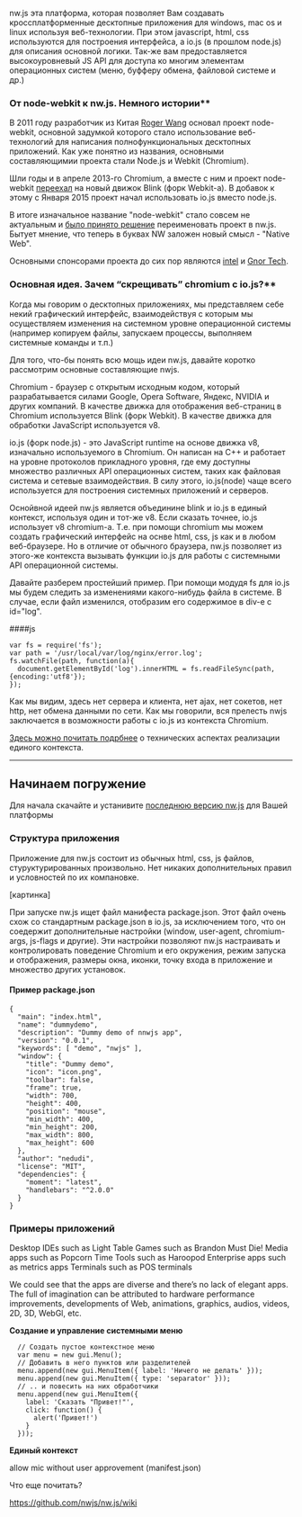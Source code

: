 nw.js эта платформа, которая позволяет Вам создавать кроссплатформенные десктопные приложения для windows, mac os и linux используя веб-технологии. При этом javascript, html, css используются для построения интерфейса, а io.js (в прошлом node.js) для описания основной логики. Так-же вам предоставляется высокоуровневый JS API для доступа ко многим элементам операционных систем (меню, буфферу обмена, файловой системе и др.)

### От node-webkit к nw.js. Немного истории**

В 2011 году разработчик из Китая [Roger Wang](https://twitter.com/wwr) основал проект node-webkit, основной задумкой которого стало использование веб-технологий для написания полнофункциональных десктопных приложений. Как уже понятно из названия, основными составляющимии проекта стали Node.js и Webkit (Chromium). 

Шли годы и в апреле 2013-го Chromium, а вместе с ним и проект node-webkit [переехал](http://blog.chromium.org/2013/04/blink-rendering-engine-for-chromium.html) на новый движок Blink (форк Webkit-а). В добавок к этому с Января 2015 проект начал использовать io.js вместо node.js.

В итоге изначальное название "node-webkit" стало совсем не актуальным и [было принято решение](https://groups.google.com/forum/#!msg/nwjs-general/V1FhvfaFIzQ/720xKVd0jNkJ) переименовать проект в nw.js. Бытует мнение, что теперь в буквах  NW заложен новый смысл - "Native Web".

Основными спонсорами проекта до сих пор являются [intel](http://www.intel.com/content/www/us/en/homepage.html) и [Gnor Tech](http://gnor.net/).

### Основная идея. Зачем “скрещивать” chromium c io.js?**

Когда мы говорим о десктопных приложениях, мы представляем себе некий графический интерфейс, взаимодействуя с которым мы осуществляем изменения на системном уровне операционной системы (например копируем файлы, запускаем процессы, выполняем системные команды и т.п.)

Для того, что-бы понять всю мощь идеи nw.js, давайте коротко рассмотрим основные составляющие nwjs.

Chromium - браузер с открытым исходным кодом, который разрабатывается силами Google, Opera Software, Яндекс, NVIDIA и других компаний. В качестве движка для отображения веб-страниц в Chromium используется Blink (форк Webkit). В качестве движка для обработки JavaScript используется v8.

io.js (форк node.js) - это JavaScript runtime на основе движка v8, изначально используемого в Chromium. Он написан на С++ и работает на уровне протоколов прикладного уровня, где ему доступны множество различных API операционных систем, таких как файловая система и сетевые взаимодействия. В силу этого, io.js(node) чаще всего используется для построения системных приложений и серверов.

Оснойвной идеей nw.js является объединине blink и io.js в единый контекст, используя один и тот-же v8. Если сказать точнее, io.js использует v8 chromium-a. Т.е. при помощи chromium мы можем создать графический интерфейс на оснве html, css, js как и в любом веб-браузере. Но в отличие от обычного браузера, nw.js позволяет из этого-же контекста вызывать функции io.js для работы с системными API операционной системы.

Давайте разберем простейший пример. При помощи модудя fs для io.js мы будем следить за изменениями какого-нибудь файла в системе. В случае, если файл изменился, отобразим его содержимое в div-e c id="log". 

####js

    var fs = require('fs');
    var path = '/usr/local/var/log/nginx/error.log';
    fs.watchFile(path, function(a){
      document.getElementById('log').innerHTML = fs.readFileSync(path, {encoding:'utf8'});
    });

Как мы видим, здесь нет сервера и клиента, нет ajax, нет сокетов, нет http, нет обмена данными по сети. Как мы говорили, вся прелесть nwjs заключается в возможности работы с io.js из контекста Chromium. 

[Здесь можно почитать подрбнее](https://github.com/nwjs/nw.js/wiki/How-node.js-is-integrated-with-chromium)  о технических аспектах реализации единого контекста.

---

## Начинаем погружение

Для начала скачайте и устанивите [последнюю версию nw.js](http://nwjs.io) для Вашей платформы

### Структура приложения

Приложение для nw.js состоит из обычных html, css, js файлов, стуруктурированных произвольно. Нет никаких дополнительных правил и условностей по их компановке.

[картинка]

При запуске nw.js ищет файл манифеста package.json. Этот файл очень схож со стандартным package.json в io.js, за исключением того, что он соедержит дополнительные настройки (window, user-agent, chromium-args, js-flags и другие). Эти настройки позволяют nw.js настраивать и контролировать поведение Chromium и его окружения, режим запуска и отображения, размеры окна, иконки, точку входа в приложение и множество других установок.

#### Пример package.json

    {
      "main": "index.html",
      "name": "dummydemo",
      "description": "Dummy demo of nnwjs app",
      "version": "0.0.1",
      "keywords": [ "demo", "nwjs" ],
      "window": {
        "title": "Dummy demo",
        "icon": "icon.png",
        "toolbar": false,
        "frame": true,
        "width": 700,
        "height": 400,
        "position": "mouse",
        "min_width": 400,
        "min_height": 200,
        "max_width": 800,
        "max_height": 600
      },
      "author": "nedudi",
      "license": "MIT",
      "dependencies": {
        "moment": "latest",
        "handlebars": "^2.0.0"
      }
    }

### Примеры приложений

Desktop IDEs such as Light Table
Games such as Brandon Must Die!
Media apps such as Popcorn Time
Tools such as Haroopod
Enterprise apps such as metrics apps
Terminals such as POS terminals

We could see that the apps are diverse and there’s no lack of elegant apps. The full of imagination can be attributed to hardware performance improvements, developments of Web, animations, graphics, audios, videos, 2D, 3D, WebGl, etc.


**Создание и управление системными меню**



	  // Создать пустое контекстное меню
	  var menu = new gui.Menu();
	  // Добавить в него пунктов или разделителей
	  menu.append(new gui.MenuItem({ label: 'Ничего не делать' }));
	  menu.append(new gui.MenuItem({ type: 'separator' }));
	  // .. и повесить на них обработчики
	  menu.append(new gui.MenuItem({
	  	label: 'Сказать "Привет!"',
	  	click: function() {
	  	  alert('Привет!')
	  	}
	  }));


**Единый контекст**






allow mic without user approvement (manifest.json) 




Что еще почитать?

https://github.com/nwjs/nw.js/wiki